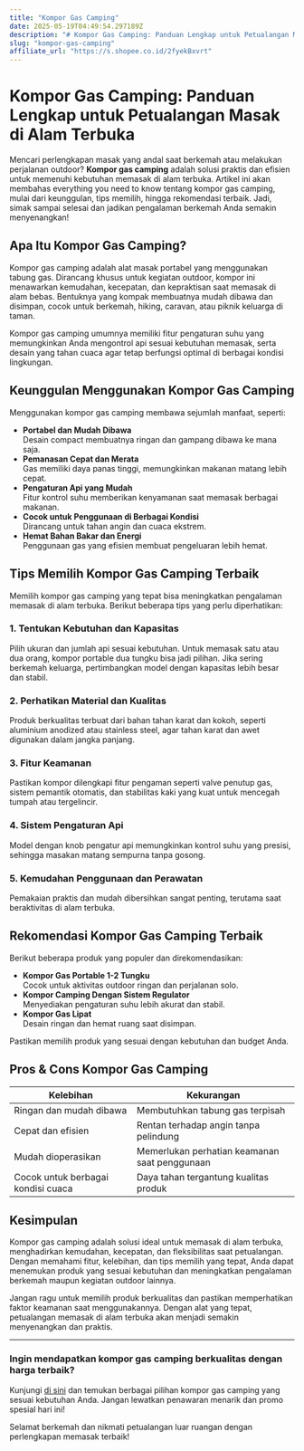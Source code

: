 ```yaml
---
title: "Kompor Gas Camping"
date: 2025-05-19T04:49:54.297189Z
description: "# Kompor Gas Camping: Panduan Lengkap untuk Petualangan Masak di Alam Terbuka..."
slug: "kompor-gas-camping"
affiliate_url: "https://s.shopee.co.id/2fyekBxvrt"
---
```

# Kompor Gas Camping: Panduan Lengkap untuk Petualangan Masak di Alam Terbuka

Mencari perlengkapan masak yang andal saat berkemah atau melakukan perjalanan outdoor? **Kompor gas camping** adalah solusi praktis dan efisien untuk memenuhi kebutuhan memasak di alam terbuka. Artikel ini akan membahas everything you need to know tentang kompor gas camping, mulai dari keunggulan, tips memilih, hingga rekomendasi terbaik. Jadi, simak sampai selesai dan jadikan pengalaman berkemah Anda semakin menyenangkan!

## Apa Itu Kompor Gas Camping?

Kompor gas camping adalah alat masak portabel yang menggunakan tabung gas. Dirancang khusus untuk kegiatan outdoor, kompor ini menawarkan kemudahan, kecepatan, dan kepraktisan saat memasak di alam bebas. Bentuknya yang kompak membuatnya mudah dibawa dan disimpan, cocok untuk berkemah, hiking, caravan, atau piknik keluarga di taman.

Kompor gas camping umumnya memiliki fitur pengaturan suhu yang memungkinkan Anda mengontrol api sesuai kebutuhan memasak, serta desain yang tahan cuaca agar tetap berfungsi optimal di berbagai kondisi lingkungan.

## Keunggulan Menggunakan Kompor Gas Camping

Menggunakan kompor gas camping membawa sejumlah manfaat, seperti:

- **Portabel dan Mudah Dibawa**  
  Desain compact membuatnya ringan dan gampang dibawa ke mana saja.
- **Pemanasan Cepat dan Merata**  
  Gas memiliki daya panas tinggi, memungkinkan makanan matang lebih cepat.
- **Pengaturan Api yang Mudah**  
  Fitur kontrol suhu memberikan kenyamanan saat memasak berbagai makanan.
- **Cocok untuk Penggunaan di Berbagai Kondisi**  
  Dirancang untuk tahan angin dan cuaca ekstrem.
- **Hemat Bahan Bakar dan Energi**  
  Penggunaan gas yang efisien membuat pengeluaran lebih hemat.

## Tips Memilih Kompor Gas Camping Terbaik

Memilih kompor gas camping yang tepat bisa meningkatkan pengalaman memasak di alam terbuka. Berikut beberapa tips yang perlu diperhatikan:

### 1. Tentukan Kebutuhan dan Kapasitas

Pilih ukuran dan jumlah api sesuai kebutuhan. Untuk memasak satu atau dua orang, kompor portable dua tungku bisa jadi pilihan. Jika sering berkemah keluarga, pertimbangkan model dengan kapasitas lebih besar dan stabil.

### 2. Perhatikan Material dan Kualitas

Produk berkualitas terbuat dari bahan tahan karat dan kokoh, seperti aluminium anodized atau stainless steel, agar tahan karat dan awet digunakan dalam jangka panjang.

### 3. Fitur Keamanan

Pastikan kompor dilengkapi fitur pengaman seperti valve penutup gas, sistem pemantik otomatis, dan stabilitas kaki yang kuat untuk mencegah tumpah atau tergelincir.

### 4. Sistem Pengaturan Api

Model dengan knob pengatur api memungkinkan kontrol suhu yang presisi, sehingga masakan matang sempurna tanpa gosong.

### 5. Kemudahan Penggunaan dan Perawatan

Pemakaian praktis dan mudah dibersihkan sangat penting, terutama saat beraktivitas di alam terbuka.

## Rekomendasi Kompor Gas Camping Terbaik

Berikut beberapa produk yang populer dan direkomendasikan:

- **Kompor Gas Portable 1-2 Tungku**  
  Cocok untuk aktivitas outdoor ringan dan perjalanan solo.
- **Kompor Camping Dengan Sistem Regulator**  
  Menyediakan pengaturan suhu lebih akurat dan stabil.
- **Kompor Gas Lipat**  
  Desain ringan dan hemat ruang saat disimpan.

Pastikan memilih produk yang sesuai dengan kebutuhan dan budget Anda.

## Pros & Cons Kompor Gas Camping

| Kelebihan | Kekurangan |
| --- | --- |
| Ringan dan mudah dibawa | Membutuhkan tabung gas terpisah |
| Cepat dan efisien | Rentan terhadap angin tanpa pelindung |
| Mudah dioperasikan | Memerlukan perhatian keamanan saat penggunaan |
| Cocok untuk berbagai kondisi cuaca | Daya tahan tergantung kualitas produk |

## Kesimpulan

Kompor gas camping adalah solusi ideal untuk memasak di alam terbuka, menghadirkan kemudahan, kecepatan, dan fleksibilitas saat petualangan. Dengan memahami fitur, kelebihan, dan tips memilih yang tepat, Anda dapat menemukan produk yang sesuai kebutuhan dan meningkatkan pengalaman berkemah maupun kegiatan outdoor lainnya.

Jangan ragu untuk memilih produk berkualitas dan pastikan memperhatikan faktor keamanan saat menggunakannya. Dengan alat yang tepat, petualangan memasak di alam terbuka akan menjadi semakin menyenangkan dan praktis.

---

### Ingin mendapatkan kompor gas camping berkualitas dengan harga terbaik?  
Kunjungi [di sini](https://s.shopee.co.id/2fyekBxvrt) dan temukan berbagai pilihan kompor gas camping yang sesuai kebutuhan Anda. Jangan lewatkan penawaran menarik dan promo spesial hari ini!

Selamat berkemah dan nikmati petualangan luar ruangan dengan perlengkapan memasak terbaik!